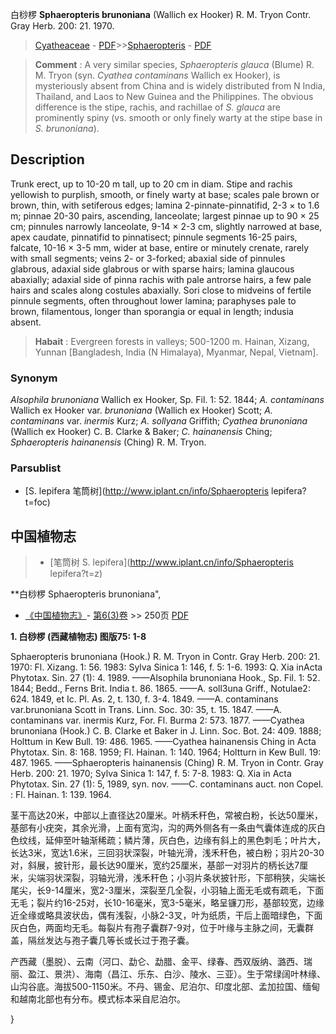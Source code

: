 白桫椤 **Sphaeropteris brunoniana** (Wallich ex Hooker) R. M. Tryon Contr. Gray Herb. 200: 21. 1970.

> [Cyatheaceae](http://www.iplant.cn/info/Cyatheaceae?t=foc) - [PDF](http://www.iplant.cn/foc/pdf/Cyatheaceae.pdf)>>[Sphaeropteris](http://www.iplant.cn/info/Sphaeropteris?t=foc) - [PDF](http://www.iplant.cn/foc/pdf/Sphaeropteris.pdf)

> **Comment** : 
> A very similar species, *Sphaeropteris glauca* (Blume) R. M. Tryon (syn. *Cyathea contaminans* Wallich ex Hooker), is mysteriously absent from China and is widely distributed from N India, Thailand, and Laos to New Guinea and the Philippines. The obvious difference is the stipe, rachis, and rachillae of *S. glauca* are prominently spiny (vs. smooth or only finely warty at the stipe base in *S. brunoniana*).

## Description

Trunk erect, up to 10-20 m tall, up to 20 cm in diam. Stipe and rachis yellowish to purplish, smooth, or finely warty at base; scales pale brown or brown, thin, with setiferous edges; lamina 2-pinnate-pinnatifid, 2-3 × to 1.6 m; pinnae 20-30 pairs, ascending, lanceolate; largest pinnae up to 90 × 25 cm; pinnules narrowly lanceolate, 9-14 × 2-3 cm, slightly narrowed at base, apex caudate, pinnatifid to pinnatisect; pinnule segments 16-25 pairs, falcate, 10-16 × 3-5 mm, wider at base, entire or minutely crenate, rarely with small segments; veins 2- or 3-forked; abaxial side of pinnules glabrous, adaxial side glabrous or with sparse hairs; lamina glaucous abaxially; adaxial side of pinna rachis with pale antrorse hairs, a few pale hairs and scales along costules abaxially. Sori close to midveins of fertile pinnule segments, often throughout lower lamina; paraphyses pale to brown, filamentous, longer than sporangia or equal in length; indusia absent.

> **Habait** : 
> Evergreen forests in valleys; 500-1200 m. Hainan, Xizang, Yunnan [Bangladesh, India (N Himalaya), Myanmar, Nepal, Vietnam].

### Synonym
*Alsophila brunoniana* Wallich ex Hooker, Sp. Fil. 1: 52. 1844; *A. contaminans* Wallich ex Hooker var. *brunoniana* (Wallich ex Hooker) Scott; *A. contaminans* var. *inermis* Kurz; *A. sollyana* Griffith; *Cyathea brunoniana* (Wallich ex Hooker) C. B. Clarke & Baker; *C. hainanensis* Ching; *Sphaeropteris hainanensis* (Ching) R. M. Tryon.

### Parsublist

* [S.  lepifera  笔筒树](http://www.iplant.cn/info/Sphaeropteris lepifera?t=foc)

## 中国植物志

> * [笔筒树  S.  lepifera](http://www.iplant.cn/info/Sphaeropteris lepifera?t=z)

**白桫椤 Sphaeropteris brunoniana",

* [《中国植物志》](http://www.iplant.cn/frps)- [第6(3)卷](http://www.iplant.cn/frps/vol/6(3)) >> 250页 [PDF](http://www.iplant.cn/frps/pdf/6(3)/250.pdf)

**1. 白桫椤 (西藏植物志) 图版75: 1-8**

Sphaeropteris brunoniana (Hook.) R. M. Tryon in Contr. Gray Herb. 200: 21. 1970: Fl. Xizang. 1: 56. 1983: Sylva Sinica 1: 146, f. 5: 1-6. 1993: Q. Xia inActa Phytotax. Sin. 27 (1): 4. 1989. ——Alsophila brunoniana Hook., Sp. Fil. 1: 52. 1844; Bedd., Ferns Brit. India t. 86. 1865. ——A. soll3una Griff., Notulae2: 624. 1849, et Ic. Pl. As. 2, t. 130, f. 3-4. 1849. ——A. contaminans var.brunoniana Scott in Trans. Linn. Soc. 30: 35, t. 15. 1847. ——A. contaminans var. inermis Kurz, For. Fl. Burma 2: 573. 1877. ——Cyathea brunoniana (Hook.) C. B. Clarke et Baker in J. Linn. Soc. Bot. 24: 409. 1888; Holttum in Kew Bull. 19: 486. 1965. ——Cyathea hainanensis Ching in Acta Phytotax. Sin. 8: 168. 1959; Fl. Hainan. 1: 140. 1964; Holtturn in Kew Bull. 19: 487. 1965. ——Sphaeropteris hainanensis (Ching) R. M. Tryon in Contr. Gray Herb. 200: 21. 1970; Sylva Sinica 1: 147, f. 5: 7-8. 1983: Q. Xia in Acta Phytotax. Sin. 27 (1): 5, 1989, syn. nov. ——C. contaminans auct. non Copel. : Fl. Hainan. 1: 139. 1964.

茎干高达20米，中部以上直径达20厘米。叶柄禾秆色，常被白粉，长达50厘米，基部有小疣突，其余光滑，上面有宽沟，沟的两外侧各有一条由气囊体连成的灰白色纹线，延伸至叶轴渐稀疏；鳞片薄，灰白色，边缘有斜上的黑色刺毛；叶片大，长达3米，宽达1.6米，三回羽状深裂，叶轴光滑，浅禾秆色，被白粉；羽片20-30对，斜展，披针形，最长达90厘米，宽约25厘米，基部一对羽片的柄长达7厘米，尖端羽状深裂，羽轴光滑，浅禾秆色；小羽片条状披针形，下部稍狭，尖端长尾尖，长9-14厘米，宽2-3厘米，深裂至几全裂，小羽轴上面无毛或有疏毛，下面无毛；裂片约16-25对，长10-16毫米，宽3-5毫米，略呈镰刀形，基部较宽，边缘近全缘或略具波状齿，偶有浅裂，小脉2-3叉，叶为纸质，干后上面暗绿色，下面灰白色，两面均无毛。每裂片有孢子囊群7-9对，位于叶缘与主脉之间，无囊群盖，隔丝发达与孢子囊几等长或长过于孢子囊。

产西藏（墨脱）、云南（河口、勐仑、勐腊、金平、绿春、西双版纳、潞西、瑞丽、盈江、景洪）、海南（昌江、乐东、白沙、陵水、三亚）。生于常绿阔叶林缘、山沟谷底。海拔500-1150米。不丹、锡金、尼泊尔、印度北部、孟加拉国、缅甸和越南北部也有分布。模式标本采自尼泊尔。

}